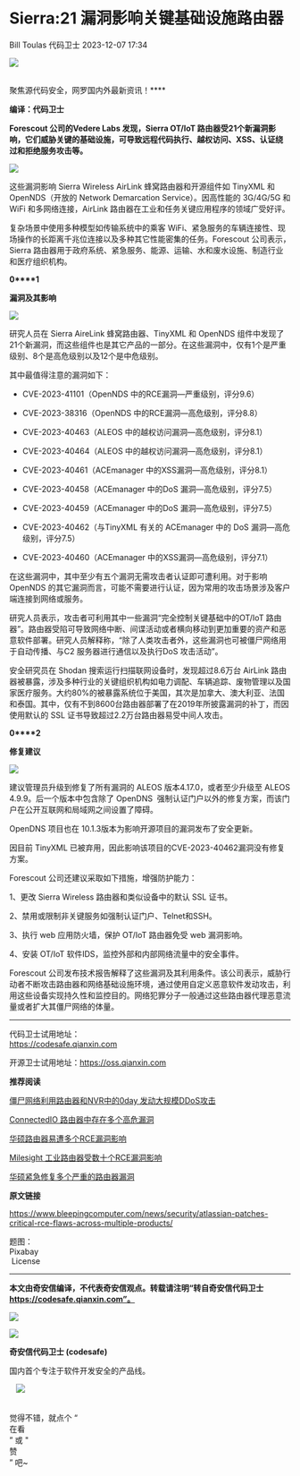 #  Sierra:21 漏洞影响关键基础设施路由器   
Bill Toulas  代码卫士   2023-12-07 17:34  
  
![](https://mmbiz.qpic.cn/mmbiz_gif/Az5ZsrEic9ot90z9etZLlU7OTaPOdibteeibJMMmbwc29aJlDOmUicibIRoLdcuEQjtHQ2qjVtZBt0M5eVbYoQzlHiaw/640?wx_fmt=gif "")  
  
   
聚焦源代码安全，网罗国内外最新资讯！****  
  
**编译：代码卫士**  
  
**Forescout 公司的Vedere Labs 发现，Sierra OT/IoT 路由器受21个新漏洞影响，它们威胁关键的基础设施，可导致远程代码执行、越权访问、XSS、认证绕过和拒绝服务攻击等。**  
  
![](https://mmbiz.qpic.cn/mmbiz_gif/oBANLWYScMSPcwrmiaKicicBnDibg7lsv2uqtoR3NTicYpsP52Ptk0CzUfLO24ek0pD3mP3t1zuYMAJ0fbMOP7B4Thw/640?wx_fmt=gif&from=appmsg "")  
  
  
这些漏洞影响 Sierra Wireless AirLink 蜂窝路由器和开源组件如 TinyXML 和 OpenNDS（开放的 Network Demarcation Service）。因高性能的 3G/4G/5G 和 WiFi 和多网络连接，AirLink 路由器在工业和任务关键应用程序的领域广受好评。  
  
复杂场景中使用多种模型如传输系统中的乘客 WiFi、紧急服务的车辆连接性、现场操作的长距离千兆位连接以及多种其它性能密集的任务。Forescout 公司表示，Sierra 路由器用于政府系统、紧急服务、能源、运输、水和废水设施、制造行业和医疗组织机构。  
  
  
**0****1**  
  
**漏洞及其影响**  
  
  
![](https://mmbiz.qpic.cn/mmbiz_gif/oBANLWYScMSPcwrmiaKicicBnDibg7lsv2uqU7ly7pUDJ6zmhH7ibyOtPfhoWibxtlTic1Y6CCDK3XplWTk79REWYgiaKw/640?wx_fmt=gif&from=appmsg "")  
  
  
  
研究人员在 Sierra AireLink 蜂窝路由器、TinyXML 和 OpenNDS 组件中发现了21个新漏洞，而这些组件也是其它产品的一部分。在这些漏洞中，仅有1个是严重级别、8个是高危级别以及12个是中危级别。  
  
其中最值得注意的漏洞如下：  
  
- CVE-2023-41101（OpenNDS 中的RCE漏洞—严重级别，评分9.6）   
  
- CVE-2023-38316（OpenNDS 中的RCE漏洞—高危级别，评分8.8）  
  
- CVE-2023-40463（ALEOS 中的越权访问漏洞—高危级别，评分8.1）  
  
- CVE-2023-40464（ALEOS 中的越权访问漏洞—高危级别，评分8.1）   
  
- CVE-2023-40461（ACEmanager 中的XSS漏洞—高危级别，评分8.1）  
  
- CVE-2023-40458（ACEmanager 中的DoS 漏洞—高危级别，评分7.5）  
  
- CVE-2023-40459（ACEmanager 中的DoS 漏洞—高危级别，评分7.5）  
  
- CVE-2023-40462（与TinyXML 有关的 ACEmanager 中的 DoS 漏洞—高危级别，评分7.5）  
  
- CVE-2023-40460（ACEmanager 中的XSS漏洞—高危级别，评分7.1）  
  
  
  
在这些漏洞中，其中至少有五个漏洞无需攻击者认证即可遭利用。对于影响 OpenNDS 的其它漏洞而言，可能不需要进行认证，因为常用的攻击场景涉及客户端连接到网络或服务。  
  
研究人员表示，攻击者可利用其中一些漏洞“完全控制关键基础中的OT/IoT 路由器”。路由器受陷可导致网络中断、间谍活动或者横向移动到更加重要的资产和恶意软件部署。研究人员解释称，“除了人类攻击者外，这些漏洞也可被僵尸网络用于自动传播、与C2 服务器进行通信以及执行DoS 攻击活动”。  
  
安全研究员在 Shodan 搜索运行扫描联网设备时，发现超过8.6万台 AirLink 路由器被暴露，涉及多种行业的关键组织机构如电力调配、车辆追踪、废物管理以及国家医疗服务。大约80%的被暴露系统位于美国，其次是加拿大、澳大利亚、法国和泰国。其中，仅有不到8600台路由器部署了在2019年所披露漏洞的补丁，而因使用默认的 SSL 证书导致超过2.2万台路由器易受中间人攻击。  
  
  
**0****2**  
  
**修复建议**  
  
  
![](https://mmbiz.qpic.cn/mmbiz_gif/oBANLWYScMSPcwrmiaKicicBnDibg7lsv2uqU7ly7pUDJ6zmhH7ibyOtPfhoWibxtlTic1Y6CCDK3XplWTk79REWYgiaKw/640?wx_fmt=gif&from=appmsg "")  
  
  
  
建议管理员升级到修复了所有漏洞的 ALEOS 版本4.17.0，或者至少升级至 ALEOS 4.9.9。后一个版本中包含除了 OpenDNS  强制认证门户以外的修复方案，而该门户在公开互联网和局域网之间设置了障碍。  
  
OpenDNS 项目也在 10.1.3版本为影响开源项目的漏洞发布了安全更新。  
  
因目前 TinyXML 已被弃用，因此影响该项目的CVE-2023-40462漏洞没有修复方案。  
  
Forescout 公司还建议采取如下措施，增强防护能力：  
  
1、更改 Sierra Wireless 路由器和类似设备中的默认 SSL 证书。  
  
2、禁用或限制非关键服务如强制认证门户、Telnet和SSH。  
  
3、执行 web 应用防火墙，保护 OT/IoT 路由器免受 web 漏洞影响。  
  
4、安装 OT/IoT 软件IDS，监控外部和内部网络流量中的安全事件。  
  
Forescout 公司发布技术报告解释了这些漏洞及其利用条件。该公司表示，威胁行动者不断攻击路由器和网络基础设施环境，通过使用自定义恶意软件发动攻击，利用这些设备实现持久性和监控目的。网络犯罪分子一般通过这些路由器代理恶意流量或者扩大其僵尸网络的体量。  
  
  
****  
代码卫士试用地址：  
https://codesafe.qianxin.com  
  
开源卫士试用地址：https://oss.qianxin.com  
  
  
  
  
  
  
  
  
  
  
  
  
**推荐阅读**  
  
[僵尸网络利用路由器和NVR中的0day 发动大规模DDoS攻击](http://mp.weixin.qq.com/s?__biz=MzI2NTg4OTc5Nw==&mid=2247518215&idx=2&sn=0cb6a4efc122aea60b37aa4e6844a905&chksm=ea94b96ddde3307b862463c3e5a6894fd412bcf008537b966f28e1f2381489d19c1055bc4211&scene=21#wechat_redirect)  
  
  
[ConnectedIO 路由器中存在多个高危漏洞](http://mp.weixin.qq.com/s?__biz=MzI2NTg4OTc5Nw==&mid=2247517824&idx=2&sn=caafc74a2a9253eb8423616f3d2556fe&chksm=ea94b7eadde33efc78c5538244f09266b3ea1a6933ac0758664b28714bbf73f252bbf7eda9b2&scene=21#wechat_redirect)  
  
  
[华硕路由器易遭多个RCE漏洞影响](http://mp.weixin.qq.com/s?__biz=MzI2NTg4OTc5Nw==&mid=2247517570&idx=1&sn=34fd77e3506951e7f7fd62a7ab442b2c&chksm=ea94b4e8dde33dfe4882db94eae6cfe3f510868509c9e72ccc806d2d65d5c5faaea9897b5af3&scene=21#wechat_redirect)  
  
  
[Milesight 工业路由器受数十个RCE漏洞影响](http://mp.weixin.qq.com/s?__biz=MzI2NTg4OTc5Nw==&mid=2247517324&idx=2&sn=148eb4867662d131943cf25c80175992&chksm=ea94b5e6dde33cf0d8a2d47cf997596fef2f4a4cce32ddcc3df68065796ee8ad4be5dc6c9d66&scene=21#wechat_redirect)  
  
  
[华硕紧急修复多个严重的路由器漏洞](http://mp.weixin.qq.com/s?__biz=MzI2NTg4OTc5Nw==&mid=2247516769&idx=1&sn=e00e30e1c0b1187da247a4f936d2761e&chksm=ea94b30bdde33a1d1e665e5aff83de4c7dc1f514f22b2f801b2394245122fa4c1d765b8d7585&scene=21#wechat_redirect)  
  
  
  
  
**原文链接**  
  
https://www.bleepingcomputer.com/news/security/atlassian-patches-critical-rce-flaws-across-multiple-products/  
  
  
题图：  
Pixabay  
 License  
  
****  
**本文由奇安信编译，不代表奇安信观点。转载请注明“转自奇安信代码卫士 https://codesafe.qianxin.com”。**  
  
  
  
  
![](https://mmbiz.qpic.cn/mmbiz_jpg/oBANLWYScMSf7nNLWrJL6dkJp7RB8Kl4zxU9ibnQjuvo4VoZ5ic9Q91K3WshWzqEybcroVEOQpgYfx1uYgwJhlFQ/640?wx_fmt=jpeg "")  
  
![](https://mmbiz.qpic.cn/mmbiz_jpg/oBANLWYScMSN5sfviaCuvYQccJZlrr64sRlvcbdWjDic9mPQ8mBBFDCKP6VibiaNE1kDVuoIOiaIVRoTjSsSftGC8gw/640?wx_fmt=jpeg "")  
  
**奇安信代码卫士 (codesafe)**  
  
国内首个专注于软件开发安全的产品线。  
  
   ![](https://mmbiz.qpic.cn/mmbiz_gif/oBANLWYScMQ5iciaeKS21icDIWSVd0M9zEhicFK0rbCJOrgpc09iaH6nvqvsIdckDfxH2K4tu9CvPJgSf7XhGHJwVyQ/640?wx_fmt=gif "")  
  
   
觉得不错，就点个 “  
在看  
” 或 "  
赞  
” 吧~  
  
